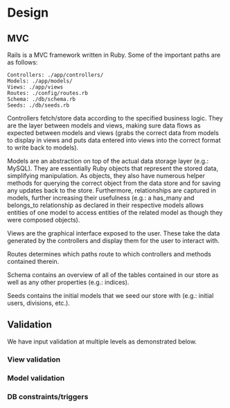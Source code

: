 # Design

## MVC
Rails is a MVC framework written in Ruby. Some of the
important paths are as follows:

    Controllers: ./app/controllers/
    Models: ./app/models/
    Views: ./app/views
    Routes: ./config/routes.rb
    Schema: ./db/schema.rb
    Seeds: ./db/seeds.rb
    
Controllers fetch/store data according to the specified
business logic. They are the layer between models and views,
making sure data flows as expected between models and views
(grabs the correct data from models to display in views and
puts data entered into views into the correct format to
write back to models).

Models are an abstraction on top of the actual data storage
layer (e.g.: MySQL). They are essentially Ruby objects that
represent the stored data, simplifying manipulation. As
objects, they also have numerous helper methods for querying
the correct object from the data store and for saving any
updates back to the store. Furthermore, relationships are
captured in models, further increasing their usefulness
(e.g.: a has_many and belongs_to relationship as declared in
their respective models allows entities of one model to
access entities of the related model as though they were
composed objects).

Views are the graphical interface exposed to the user. These
take the data generated by the controllers and display them
for the user to interact with.

Routes determines which paths route to which controllers and
methods contained therein.

Schema contains an overview of all of the tables contained in
our store as well as any other properties (e.g.: indices).

Seeds contains the initial models that we seed our store with
(e.g.: initial users, divisions, etc.).

## Validation
We have input validation at multiple levels as demonstrated
below.

### View validation


### Model validation


### DB constraints/triggers

